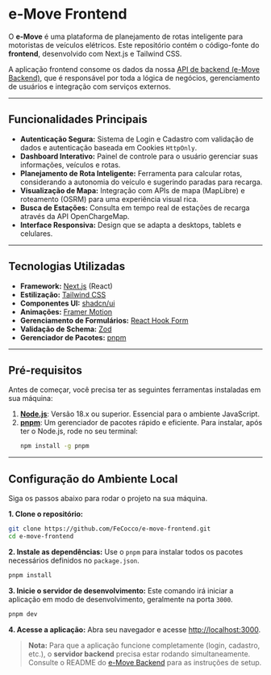 # e-Move Frontend

O **e-Move** é uma plataforma de planejamento de rotas inteligente para motoristas de veículos elétricos. Este repositório contém o código-fonte do **frontend**, desenvolvido com Next.js e Tailwind CSS.

A aplicação frontend consome os dados da nossa [API de backend (e-Move Backend)](https://github.com/FeCocco/e-move-backend), que é responsável por toda a lógica de negócios, gerenciamento de usuários e integração com serviços externos.

---

## Funcionalidades Principais

* **Autenticação Segura:** Sistema de Login e Cadastro com validação de dados e autenticação baseada em Cookies `HttpOnly`.
* **Dashboard Interativo:** Painel de controle para o usuário gerenciar suas informações, veículos e rotas.
* **Planejamento de Rota Inteligente:** Ferramenta para calcular rotas, considerando a autonomia do veículo e sugerindo paradas para recarga.
* **Visualização de Mapa:** Integração com APIs de mapa (MapLibre) e roteamento (OSRM) para uma experiência visual rica.
* **Busca de Estações:** Consulta em tempo real de estações de recarga através da API OpenChargeMap.
* **Interface Responsiva:** Design que se adapta a desktops, tablets e celulares.

---

## Tecnologias Utilizadas

* **Framework:** [Next.js](https://nextjs.org/) (React)
* **Estilização:** [Tailwind CSS](https://tailwindcss.com/)
* **Componentes UI:** [shadcn/ui](https://ui.shadcn.com/)
* **Animações:** [Framer Motion](https://www.framer.com/motion/)
* **Gerenciamento de Formulários:** [React Hook Form](https://react-hook-form.com/)
* **Validação de Schema:** [Zod](https://zod.dev/)
* **Gerenciador de Pacotes:** [pnpm](https://pnpm.io/)

---

## Pré-requisitos

Antes de começar, você precisa ter as seguintes ferramentas instaladas em sua máquina:

1.  **[Node.js](https://nodejs.org/en/)**: Versão 18.x ou superior. Essencial para o ambiente JavaScript.
2.  **[pnpm](https://pnpm.io/installation)**: Um gerenciador de pacotes rápido e eficiente. Para instalar, após ter o Node.js, rode no seu terminal:
    ```bash
    npm install -g pnpm
    ```

---

## Configuração do Ambiente Local

Siga os passos abaixo para rodar o projeto na sua máquina.

**1. Clone o repositório:**
```bash
git clone https://github.com/FeCocco/e-move-frontend.git
cd e-move-frontend
```

**2. Instale as dependências:**
Use o `pnpm` para instalar todos os pacotes necessários definidos no `package.json`.
```bash
pnpm install
```

**3. Inicie o servidor de desenvolvimento:**
Este comando irá iniciar a aplicação em modo de desenvolvimento, geralmente na porta `3000`.
```bash
pnpm dev
```

**4. Acesse a aplicação:**
Abra seu navegador e acesse [http://localhost:3000](http://localhost:3000).

> **Nota:** Para que a aplicação funcione completamente (login, cadastro, etc.), o **servidor backend** precisa estar rodando simultaneamente. Consulte o README do [e-Move Backend](https://github.com/FeCocco/e-Move/tree/main/e-move-backend) para as instruções de setup.